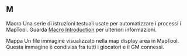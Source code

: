 M
-

Macro
Una serie di istruzioni testuali usate per automatizzare i processi i MapTool. Guarda [Macro Introduction](Macros:introduction "wikilink") per ulteriori informazioni.

<!-- -->

Mappa
Un file immagine visualizzato nella map display area in MapTool. Questa immagine è condivisa fra tutti i giocatori e il GM connessi.